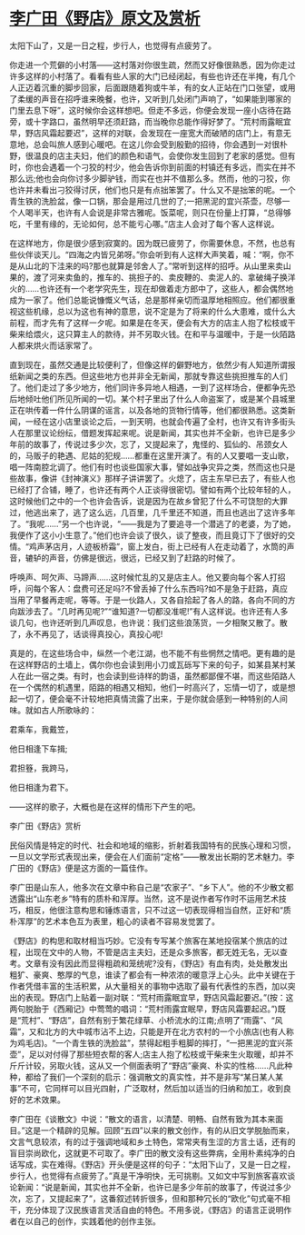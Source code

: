 # [李广田《野店》原文及赏析](https://www.vrrw.net/wx/8912.html)

太阳下山了，又是一日之程，步行人，也觉得有点疲劳了。

你走进一个荒僻的小村落——这村落对你很生疏，然而又好像很熟悉，因为你走过许多这样的小村落了。看看有些人家的大门已经闭起，有些也许还在半掩，有几个人正迈着沉重的脚步回家，后面跟随着狗或牛羊，有的女人正站在门口张望，或用了柔缓的声音在招呼谁来晚餐，也许，又听到几处闭门声响了，“如果能到哪家的门里去息下呀”，这时候你会这样想吧。但走不多远，你便会发现一座小店待在路旁，或十字路口，虽然明早还须赶路，而当晚你总能作得好梦了。“荒村雨露眠宜早，野店风霜起要迟”，这样的对联，会发现在一座宽大而破陋的店门上，有意无意地，总会叫旅人感到心暖吧。在这儿你会受到殷勤的招待，你会遇到一对很朴野，很温良的店主夫妇，他们的颜色和语气，会使你发生回到了老家的感觉。但有时，你也会遇着一个刁狡的村少，他会告诉你到前面的村镇还有多远，而实在并不那么远;他也会向你讨多少脚驴钱，而实在也并不值那么多。然而，他的刁狡，你也许并未看出刁狡得讨厌，他们也只是有点拙笨罢了。什么又不是拙笨的呢。一个青生铁的洗脸盆，像一口锅，那会是用过几世的了;一把黑泥的宜兴茶壶，尽够一个人喝半天，也许有人会说是非常古雅呢。饭菜呢，则只在份量上打算，“总得够吃，千里有缘的，无论如何，总不能亏心哪。”店主人会对了每个客人这样说。



在这样地方，你是很少感到寂寞的。因为既已疲劳了，你需要休息，不然，也总有些伙伴谈天儿。“四海之内皆兄弟呀。”你会听到有人这样大声笑着，喊：“啊，你不是从山北的下洼来的吗?那也就算是邻舍人了。”常听到这样的招呼。从山里来卖山果的，渡了河来卖鱼的，推车的、挑担子的、卖皮鞭的、卖泥人的、拿破绳子换洋火的……也许还有一个老学究先生，现在却做着走方郎中了，这些人，都会偶然地成为一家了。他们总能说慷慨义气话，总是那样亲切而温厚地相照应。他们都很重视这些机缘，总以为这也有神的意思，说不定是为了将来的什么大患难，或什么大前程，而才先有了这样一夕呢。如果是在冬天，便会有大方的店主人抱了松枝或干柴来给煨火，这只算主人的款待，并不另取火钱。在和平与温暖中，于是一伙陌路人都来烘火而话家常了。

直到现在，虽然交通是比较便利了，但像这样的僻野地方，依然少有人知道所谓报纸新闻之类的东西。但这些地方也并非全无新闻，那就专靠这些挑担推车的人们了。他们走过了多少地方，他们同许多异地人相遇，一到了这样场合，便都争先恐后地倾吐他们所见所闻的一切。某个村子里出了什么人命盗案了，或是某个县城里正在哄传着一件什么阴谋的谣言，以及各地的货物行情等，他们都很熟悉。这类新闻，一经在这小店里谈论之后，一到天明，也就会传遍了全村，也许又有许多街头人在那里议论纷纭，借题发挥起来呢。说是新闻，其实也并不全新，也许已是多少年前的故事了，传说过多少次，忘了，又提起来了，鬼怪的、狐仙的、吊颈女人的，马贩子的艳遇、尼姑的犯规……都重在这里开演了。有的人又要唱一支山歌，唱一阵南腔北调了。他们有时也谈些国家大事，譬如战争灾异之类，然而这也只是些故事，像讲《封神演义》那样子讲讲罢了。火熄了，店主东早已去了，有些人也已经打了合铺，睡了，也许还有两个人正谈得很密切。譬如有两个比较年轻的人，这时候他们之中的一个也许会告诉，说是因为在故乡曾犯了什么不可饶恕的大罪过，他逃出来了，逃了这么远，几百里，几千里还不知道，而且也逃出了这许多年了。“我呢……”另一个也许说，“——我是为了要追寻一个潜逃了的老婆，为了她，我便作了这小小生意了。”他们也许会谈了很久，谈了整夜，而且竟订下了很好的交情。“鸡声茅店月，人迹板桥霜”，窗上发白，街上已经有人在走动着了，水筒的声音，辘轳的声音，仿佛是很远，很远，已经又到了赶路的时候了。

呼唤声、呵欠声、马蹄声……这时候忙乱的又是店主人。他又要向每个客人打招呼，问每个客人：盘费可还足吗?不曾丢掉了什么东西吗?如不是急于赶路，真应当用了早餐再走呢，等等。于是一伙路人，又各自拾起了各人的路，各向不同的方向跋涉去了。“几时再见呢?”“谁知道?一切都没准呢!”有人这样说。也许还有人多谈几句，也许还听到几声叹息，也许说：我们这些浪荡货，一夕相聚又散了。散了，永不再见了，话谈得真投心，真投心呢!

真是的，在这些场合中，纵然一个老江湖，也不能不有些惘然之情吧。更有趣的是在这样野店的土墙上，偶尔你也会读到用小刀或瓦砾写下来的句子，如某县某村某人在此一宿之类。有时，也会读到些诗样的韵语，虽然都鄙俚不堪，而这些陌路人在一个偶然的机遇里，陌路的相遇又相知，他们一时高兴了，忘情一切了，或是想起一切了，便会毫不计较地把真情流露了出来，于是你就会感到一种特别的人间味。就如古人所歌咏的：

君乘车，我戴笠，

他日相逢下车揖;

君担簦，我跨马，

他日相逢为君下。

——这样的歌子，大概也是在这样的情形下产生的吧。

李广田《野店》赏析

民俗风情是特定的时代、社会和地域的缩影，折射着我国特有的民族心理和习惯，一旦以文学形式表现出来，便会在人们面前“定格”——散发出长期的艺术魅力。李广田的《野店》便是这方面的一篇佳作。

李广田是山东人，他多次在文章中称自己是“农家子”、“乡下人”。他的不少散文都透露出“山东老乡”特有的质朴和浑厚。当然，这不是说作者写作时不运用艺术技巧，相反，他很注意构思和锤炼语言，只不过这一切表现得相当自然，正好和“质朴浑厚”的艺术本色互为表里，粗心的读者不容易发觉罢了。

《野店》的构思和取材相当巧妙。它没有专写某个旅客在某地投宿某个旅店的过程，出现在文中的人物，不管是店主夫妇，还是众多旅客，都无姓无名，无以查考。文章有没有因此而显得粗疏和笼统呢?没有，《野店》有血有肉，处处散发出粗犷、豪爽、憨厚的气息，谁读了都会有一种浓浓的暖意浮上心头。此中关键在于作者凭借丰富的生活积累，从大量相关的事物中选取了最有代表性的东西，加以突出的表现。野店门上贴着一副对联：“荒村雨露眠宜早，野店风霜起要迟。”(按：这两句脱胎于《西厢记》中莺莺的唱词：“荒村雨露宜眠早，野店风霜要起迟。”)既是“荒村”、“野店”，自然有别于繁花绿草、小桥流水的江南;点明了“雨露”、“风霜”，又和北方的大中城市沾不上边，只能是开在北方农村的一个小旅店(也有人称为鸡毛店)。“一个青生铁的洗脸盆”，禁得起粗手粗脚的摔打，“一把黑泥的宜兴茶壶”，足以对付得了那些短衣帮的客人;店主人抱了松枝或干柴来生火取暖，却并不斤斤计较，另取火钱，这从又一个侧面表明了“野店”豪爽、朴实的性格……凡此种种，都给了我们一个深刻的启示：强调散文的真实性，并不是非写“某日某人某事”不可，它同样可以目光四射，广泛取材，然后加以适当的归纳和加工，收到良好的艺术效果。

李广田在《谈散文》中说：“散文的语言，以清楚、明畅、自然有致为其本来面目。”这是一个精辟的见解。回顾“五四”以来的散文创作，有的从旧文学脱胎而来，文言气息较浓，有的过于强调地域和乡土特色，常常夹有生涩的方言土话，还有的盲目崇尚欧化，这就更不可取了。李广田的散文没有这些弊病，全用朴素纯净的白话写成，实在难得。《野店》开头便是这样的句子：“太阳下山了，又是一日之程，步行人，也觉得有点疲劳了。”真是干净明快，无可挑剔。又如文中写到旅客喜欢谈论新闻：“说是新闻，其实也并不全新，也许已是多少年前的故事了，传说过多少次，忘了，又提起来了”，这番叙述转折很多，但和那种冗长的“欧化”句式毫不相干，充分体现了汉民族语言灵活自由的特色。不用多说，《野店》的语言正说明作者在以自己的创作，实践着他的创作主张。

